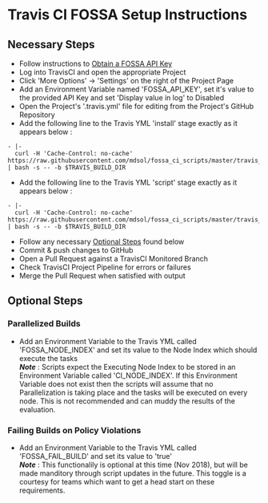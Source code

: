# Travis CI FOSSA Setup Instructions

## Necessary Steps
  - Follow instructions to [Obtain a FOSSA API Key](OBTAINING_API_KEY.md)
  - Log into TravisCI and open the appropriate Project
  - Click 'More Options' -> 'Settings' on the right of the Project Page
  - Add an Environment Variable named 'FOSSA_API_KEY', set it's value to the provided API Key and set 'Display value in log' to Disabled
  - Open the Project's '.travis.yml' file for editing from the Project's GitHub Repository
  - Add the following line to the Travis YML 'install' stage exactly as it appears below :  
  ```
  - |- 
    curl -H 'Cache-Control: no-cache' https://raw.githubusercontent.com/mdsol/fossa_ci_scripts/master/travis_ci/fossa_install.sh | bash -s -- -b $TRAVIS_BUILD_DIR
  ```
  - Add the following line to the Travis YML 'script' stage exactly as it appears below :  
  ```
  - |- 
    curl -H 'Cache-Control: no-cache' https://raw.githubusercontent.com/mdsol/fossa_ci_scripts/master/travis_ci/fossa_run.sh | bash -s -- -b $TRAVIS_BUILD_DIR
  ```
  - Follow any necessary [Optional Steps](#optional-steps) found below
  - Commit & push changes to GitHub
  - Open a Pull Request against a TravisCI Monitored Branch
  - Check TravisCI Project Pipeline for errors or failures
  - Merge the Pull Request when satisfied with output

## Optional Steps

### Parallelized Builds
  - Add an Environment Variable to the Travis YML called 'FOSSA_NODE_INDEX' and set its value to the Node Index which should execute the tasks  
**_Note_** : Scripts expect the Executing Node Index to be stored in an Environment Variable called 'CI_NODE_INDEX'.  If this Environment Variable does not exist then the scripts will assume that no Parallelization is taking place and the tasks will be executed on every node.  This is not recommended and can muddy the results of the evaluation.

### Failing Builds on Policy Violations
  - Add an Environment Variable to the Travis YML called 'FOSSA_FAIL_BUILD' and set its value to 'true'  
**_Note_** : This functionalily is optional at this time (Nov 2018), but will be made manditory through script updates in the future.  This toggle is a courtesy for teams which want to get a head start on these requirements.
